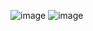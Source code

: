 ![image](https://github.com/KayotPoziloy/ITMO-web-programing-no.4/assets/78742120/10901adf-12ca-428f-a522-44e8bde5cd9a)
![image](https://github.com/KayotPoziloy/ITMO-web-programing-no.4/assets/78742120/b469ddeb-f302-47e2-a3a5-fa83b52ad0f8)
